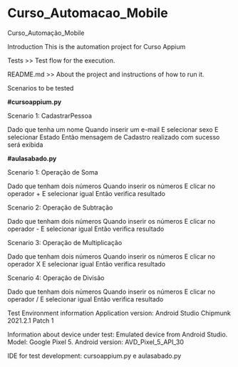 # Curso_Automacao_Mobile
Curso_Automação_Mobile

Introduction
This is the automation project for Curso Appium

Tests >> Test flow for the execution.

README.md >> About the project and instructions of how to run it.

Scenarios to be tested

**#cursoappium.py**

Scenario 1: CadastrarPessoa

Dado que tenha um nome
Quando inserir um e-mail
E selecionar sexo
E selecionar Estado
Então mensagem de Cadastro realizado com sucesso será exibida


**#aulasabado.py**

Scenario 1: Operação de Soma

Dado que tenham dois números
Quando inserir os números
E clicar no operador +
E selecionar igual
Então verifica resultado

Scenario 2: Operação de Subtração

Dado que tenham dois números
Quando inserir os números
E clicar no operador -
E selecionar igual
Então verifica resultado

Scenario 3: Operação de Multiplicação

Dado que tenham dois números
Quando inserir os números
E clicar no operador X
E selecionar igual
Então verifica resultado

Scenario 4: Operação de Divisão

Dado que tenham dois números
Quando inserir os números
E clicar no operador /
E selecionar igual
Então verifica resultado

Test Environment information
Application version:
Android Studio Chipmunk 2021.2.1 Patch 1

Information about device under test:
Emulated device from Android Studio.
Model: Google Pixel 5.
Android version: AVD_Pixel_5_API_30

IDE for test development:
cursoappium.py e aulasabado.py

